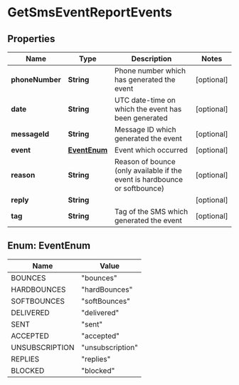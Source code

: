 
# GetSmsEventReportEvents

## Properties
Name | Type | Description | Notes
------------ | ------------- | ------------- | -------------
**phoneNumber** | **String** | Phone number which has generated the event |  [optional]
**date** | **String** | UTC date-time on which the event has been generated |  [optional]
**messageId** | **String** | Message ID which generated the event |  [optional]
**event** | [**EventEnum**](#EventEnum) | Event which occurred |  [optional]
**reason** | **String** | Reason of bounce (only available if the event is hardbounce or softbounce) |  [optional]
**reply** | **String** |  |  [optional]
**tag** | **String** | Tag of the SMS which generated the event |  [optional]


<a name="EventEnum"></a>
## Enum: EventEnum
Name | Value
---- | -----
BOUNCES | &quot;bounces&quot;
HARDBOUNCES | &quot;hardBounces&quot;
SOFTBOUNCES | &quot;softBounces&quot;
DELIVERED | &quot;delivered&quot;
SENT | &quot;sent&quot;
ACCEPTED | &quot;accepted&quot;
UNSUBSCRIPTION | &quot;unsubscription&quot;
REPLIES | &quot;replies&quot;
BLOCKED | &quot;blocked&quot;



